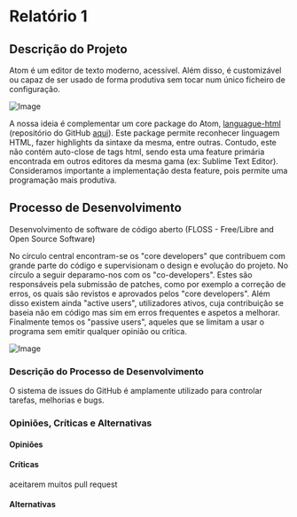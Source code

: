 # Relatório 1

## Descrição do Projeto

Atom é um editor de texto moderno, acessível. Além disso, é customizável ou capaz de ser usado de forma produtiva sem tocar num único ficheiro de configuração.

![Image](https://cdn-business.discourse.org/uploads/github_atom/490/d8548f4ce56f1599.png)

A nossa ideia é complementar um core package do Atom, [languague-html](https://atom.io/packages/language-html) (repositório do GitHub [aqui](https://github.com/atom/language-html)). Este package permite reconhecer linguagem HTML, fazer highlights da sintaxe da mesma, entre outras. Contudo, este não contém auto-close de tags html, sendo esta uma feature primária encontrada em outros editores da mesma gama (ex: Sublime Text Editor). Consideramos importante a implementação desta feature, pois permite uma programação mais produtiva.

## Processo de Desenvolvimento
  Desenvolvimento de software de código aberto (FLOSS - Free/Libre and Open Source Software)

  No círculo central encontram-se os "core developers" que contribuem com grande parte do código e supervisionam o design e evolução do projeto. No círculo a seguir deparamo-nos com os "co-developers". Estes são responsáveis pela submissão de patches, como por exemplo a correção de erros, os quais são revistos e aprovados pelos "core developers". Além disso existem ainda "active users", utilizadores ativos, cuja contribuição se baseia não em código mas sim em erros frequentes e aspetos a melhorar. Finalmente temos os "passive users", aqueles que se limitam a usar o programa sem emitir qualquer opinião ou crítica.

![Image](http://firstmonday.org/ojs/index.php/fm/article/viewFile/1207/1127/11449)


### Descrição do Processo de Desenvolvimento

O sistema de issues do GitHub é amplamente utilizado para controlar tarefas, melhorias e bugs.


### Opiniões, Críticas e Alternativas

#### Opiniões

#### Críticas

aceitarem muitos pull request

#### Alternativas
